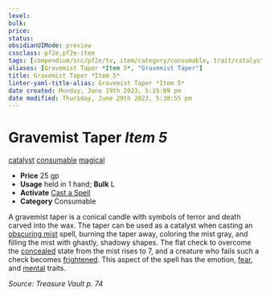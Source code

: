 ```yaml
---
level:
bulk:
price:
status:
obsidianUIMode: preview
cssclass: pf2e,pf2e-item
tags: [compendium/src/pf2e/tv, item/category/consumable, trait/catalyst, trait/consumable, trait/magical]
aliases: [Gravemist Taper *Item 5*, "Gravemist Taper"]
title: Gravemist Taper *Item 5*
linter-yaml-title-alias: Gravemist Taper *Item 5*
date created: Monday, June 19th 2023, 5:15:09 pm
date modified: Thursday, June 29th 2023, 5:30:55 pm
---
```


# Gravemist Taper *Item 5*

[catalyst](rules/traits/catalyst-som.md) [consumable](rules/traits/consumable.md) [magical](rules/traits/magical.md)  

- **Price** 25 gp
- **Usage** held in 1 hand; **Bulk** L
- **Activate** [Cast a Spell](rules/actions/cast-a-spell.md)
- **Category** Consumable

A gravemist taper is a conical candle with symbols of terror and death carved into the wax. The taper can be used as a catalyst when casting an [obscuring mist](compendium/spells/obscuring-mist.md) spell, burning the taper away, coloring the mist gray, and filling the mist with ghastly, shadowy shapes. The flat check to overcome the [concealed](rules/conditions.md#Concealed) state from the mist rises to 7, and a creature who fails such a check becomes [frightened](rules/conditions.md#Frightened). This aspect of the spell has the emotion, [fear](rules/traits/fear.md), and [mental](rules/traits/mental.md) traits.

*Source: Treasure Vault p. 74*
